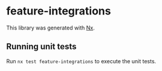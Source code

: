 # feature-integrations

This library was generated with [Nx](https://nx.dev).

## Running unit tests

Run `nx test feature-integrations` to execute the unit tests.
